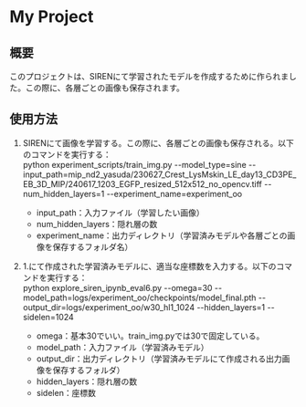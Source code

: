 # My Project

## 概要
このプロジェクトは、SIRENにて学習されたモデルを作成するために作られました。この際に、各層ごとの画像も保存されます。

## 使用方法
1. SIRENにて画像を学習する。この際に、各層ごとの画像も保存される。以下のコマンドを実行する：  
   python experiment_scripts/train_img.py --model_type=sine --input_path=mip_nd2_yasuda/230627_Crest_LysMskin_LE_day13_CD3PE_EB_3D_MIP/240617_1203_EGFP_resized_512x512_no_opencv.tiff --num_hidden_layers=1 --experiment_name=experiment_oo
   - input_path：入力ファイル（学習したい画像）
   - num_hidden_layers：隠れ層の数
   - experiment_name：出力ディレクトリ（学習済みモデルや各層ごとの画像を保存するフォルダ名）

2. 1.にて作成された学習済みモデルに、適当な座標数を入力する。以下のコマンドを実行する：  
   python explore_siren_ipynb_eval6.py --omega=30 --model_path=logs/experiment_oo/checkpoints/model_final.pth --output_dir=logs/experiment_oo/w30_hl1_1024 --hidden_layers=1 --sidelen=1024
   - omega：基本30でいい。train_img.pyでは30で固定している。
   - model_path：入力ファイル（学習済みモデル）
   - output_dir：出力ディレクトリ（学習済みモデルにて作成される出力画像を保存するフォルダ）
   - hidden_layers：隠れ層の数
   - sidelen：座標数
